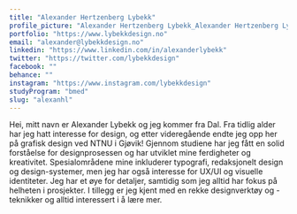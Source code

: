 ```yaml
---
title: "Alexander Hertzenberg Lybekk"
profile_picture: "Alexander Hertzenberg Lybekk_Alexander Hertzenberg Lybekk.webp"
portfolio: "https://www.lybekkdesign.no"
email: "alexander@lybekkdesign.no"
linkedin: "https://www.linkedin.com/in/alexanderlybekk"
twitter: "https://twitter.com/lybekkdesign"
facebook: ""
behance: ""
instagram: "https://www.instagram.com/lybekkdesign"
studyProgram: "bmed"
slug: "alexanhl"
---
```


Hei, mitt navn er Alexander Lybekk og jeg kommer fra Dal. Fra tidlig alder har jeg hatt interesse for design, og etter videregående endte jeg opp her på grafisk design ved NTNU i Gjøvik! Gjennom studiene har jeg fått en solid forståelse for designprosessen og har utviklet mine ferdigheter og kreativitet. Spesialområdene mine inkluderer typografi, redaksjonelt design og design-systemer, men jeg har også interesse for UX/UI og visuelle identiteter. Jeg har et øye for detaljer, samtidig som jeg alltid har fokus på helheten i prosjekter. I tillegg er jeg kjent med en rekke designverktøy og -teknikker og alltid interessert i å lære mer.
